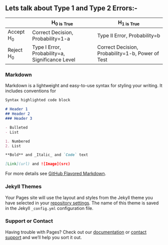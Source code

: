 ## Lets talk about Type 1 and Type 2 Errors:-

|   | H<sub>0 is True | H<sub>1 is True |
|---|---|---|
|Accept H<sub>0|Correct Decision, Probability=1-a|Type II Error, Probability=b|
|Reject H<sub>0|Type I Error, Probability=a, Significance Level|Correct Decision, Probability=1-b, Power of Test|
 
### Markdown

Markdown is a lightweight and easy-to-use syntax for styling your writing. It includes conventions for

```markdown
Syntax highlighted code block

# Header 1
## Header 2
### Header 3

- Bulleted
- List

1. Numbered
2. List

**Bold** and _Italic_ and `Code` text

[Link](url) and ![Image](src)
```

For more details see [GitHub Flavored Markdown](https://guides.github.com/features/mastering-markdown/).

### Jekyll Themes

Your Pages site will use the layout and styles from the Jekyll theme you have selected in your [repository settings](https://github.com/vishlbansl/vishlbansl.github.io/settings). The name of this theme is saved in the Jekyll `_config.yml` configuration file.

### Support or Contact

Having trouble with Pages? Check out our [documentation](https://help.github.com/categories/github-pages-basics/) or [contact support](https://github.com/contact) and we’ll help you sort it out.
